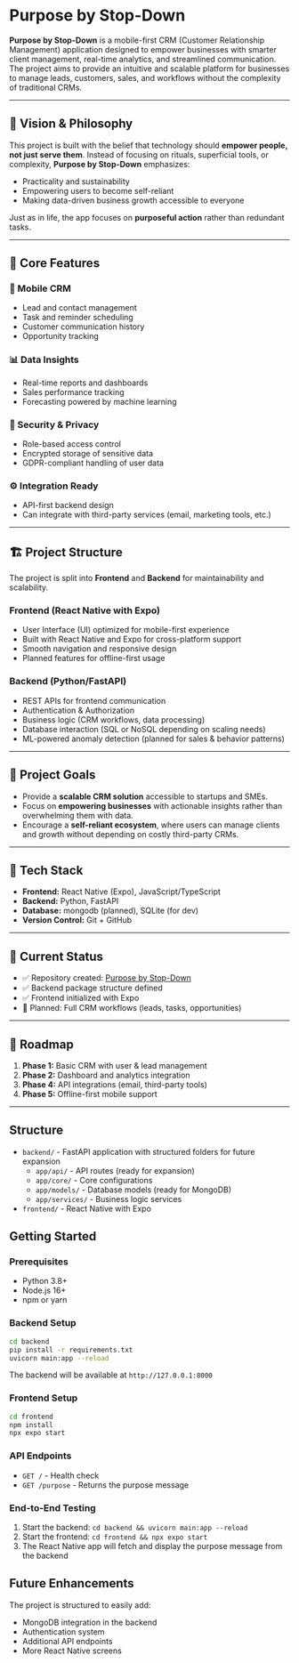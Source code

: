 # Purpose by Stop-Down

**Purpose by Stop-Down** is a mobile-first CRM (Customer Relationship Management) application designed to empower businesses with smarter client management, real-time analytics, and streamlined communication.  
The project aims to provide an intuitive and scalable platform for businesses to manage leads, customers, sales, and workflows without the complexity of traditional CRMs.

---

## 🌟 Vision & Philosophy

This project is built with the belief that technology should **empower people, not just serve them**. Instead of focusing on rituals, superficial tools, or complexity, **Purpose by Stop-Down** emphasizes:
- Practicality and sustainability
- Empowering users to become self-reliant
- Making data-driven business growth accessible to everyone

Just as in life, the app focuses on **purposeful action** rather than redundant tasks.

---

## 🧩 Core Features

### 📱 Mobile CRM
- Lead and contact management
- Task and reminder scheduling
- Customer communication history
- Opportunity tracking

### 📊 Data Insights
- Real-time reports and dashboards
- Sales performance tracking
- Forecasting powered by machine learning

### 🔐 Security & Privacy
- Role-based access control
- Encrypted storage of sensitive data
- GDPR-compliant handling of user data

### ⚙️ Integration Ready
- API-first backend design
- Can integrate with third-party services (email, marketing tools, etc.)

---

## 🏗️ Project Structure

The project is split into **Frontend** and **Backend** for maintainability and scalability.

### **Frontend (React Native with Expo)**
- User Interface (UI) optimized for mobile-first experience
- Built with React Native and Expo for cross-platform support
- Smooth navigation and responsive design
- Planned features for offline-first usage

### **Backend (Python/FastAPI)**
- REST APIs for frontend communication
- Authentication & Authorization
- Business logic (CRM workflows, data processing)
- Database interaction (SQL or NoSQL depending on scaling needs)
- ML-powered anomaly detection (planned for sales & behavior patterns)

---

## 🎯 Project Goals

- Provide a **scalable CRM solution** accessible to startups and SMEs.
- Focus on **empowering businesses** with actionable insights rather than overwhelming them with data.
- Encourage a **self-reliant ecosystem**, where users can manage clients and growth without depending on costly third-party CRMs.
---

## 🚀 Tech Stack

- **Frontend:** React Native (Expo), JavaScript/TypeScript  
- **Backend:** Python, FastAPI  
- **Database:** mongodb (planned), SQLite (for dev)  
- **Version Control:** Git + GitHub  

---

## 📌 Current Status

- ✅ Repository created: [Purpose by Stop-Down](https://github.com/ManzarAli25/PURPOSE-BY-STOPDOWN)  
- ✅ Backend package structure defined  
- ✅ Frontend initialized with Expo  
- 🔄 Planned: Full CRM workflows (leads, tasks, opportunities)

---

## 📅 Roadmap

1. **Phase 1:** Basic CRM with user & lead management  
2. **Phase 2:** Dashboard and analytics integration  
4. **Phase 4:** API integrations (email, third-party tools)  
5. **Phase 5:** Offline-first mobile support  

---

## Structure

- `backend/` - FastAPI application with structured folders for future expansion
  - `app/api/` - API routes (ready for expansion)
  - `app/core/` - Core configurations
  - `app/models/` - Database models (ready for MongoDB)
  - `app/services/` - Business logic services
- `frontend/` - React Native with Expo

## Getting Started

### Prerequisites
- Python 3.8+
- Node.js 16+
- npm or yarn

### Backend Setup
```bash
cd backend
pip install -r requirements.txt
uvicorn main:app --reload
```

The backend will be available at `http://127.0.0.1:8000`

### Frontend Setup
```bash
cd frontend
npm install
npx expo start
```

### API Endpoints

- `GET /` - Health check
- `GET /purpose` - Returns the purpose message

### End-to-End Testing

1. Start the backend: `cd backend && uvicorn main:app --reload`
2. Start the frontend: `cd frontend && npx expo start`
3. The React Native app will fetch and display the purpose message from the backend

## Future Enhancements

The project is structured to easily add:
- MongoDB integration in the backend
- Authentication system
- Additional API endpoints
- More React Native screens
